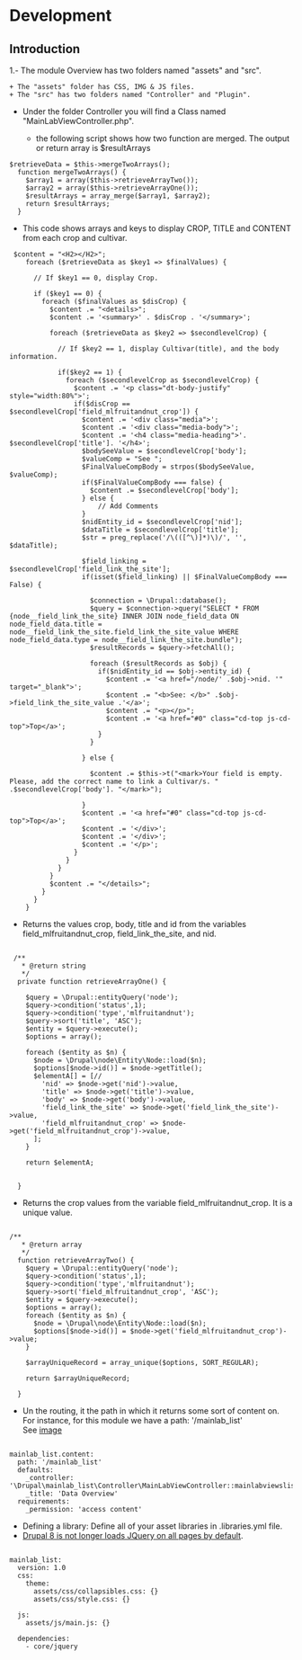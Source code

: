 # Development

## Introduction

1.- The module Overview has two folders named "assets" and "src".

    + The "assets" folder has CSS, IMG & JS files.
    + The "src" has two folders named "Controller" and "Plugin".
    
 - Under the folder Controller you will find a Class named "MainLabViewController.php".
 
    + the following script shows how two function are merged. The output or return array is $resultArrays
    
```batch
$retrieveData = $this->mergeTwoArrays();  
  function mergeTwoArrays() {
    $array1 = array($this->retrieveArrayTwo());
    $array2 = array($this->retrieveArrayOne());
    $resultArrays = array_merge($array1, $array2);
    return $resultArrays;
  }   
```
   + This code shows arrays and keys to display CROP, TITLE and CONTENT from each crop and cultivar. 
   
```batch
 $content = "<H2></H2>";
    foreach ($retrieveData as $key1 => $finalValues) {
      
      // If $key1 == 0, display Crop.
      
      if ($key1 == 0) {
        foreach ($finalValues as $disCrop) {
          $content .= "<details>";
          $content .= '<summary>' . $disCrop . '</summary>';

          foreach ($retrieveData as $key2 => $secondlevelCrop) {
      
            // If $key2 == 1, display Cultivar(title), and the body information.
      
            if($key2 == 1) {
              foreach ($secondlevelCrop as $secondlevelCrop) {
                $content .= '<p class="dt-body-justify" style="width:80%">';
                if($disCrop == $secondlevelCrop['field_mlfruitandnut_crop']) {
                  $content .= '<div class="media">';
                  $content .= '<div class="media-body">';
                  $content .= '<h4 class="media-heading">'. $secondlevelCrop['title']. '</h4>';
                  $bodySeeValue = $secondlevelCrop['body'];
                  $valueComp = "See ";
                  $FinalValueCompBody = strpos($bodySeeValue, $valueComp);
                  if($FinalValueCompBody === false) {
                    $content .= $secondlevelCrop['body'];
                  } else {
                      // Add Comments
                  }
                  $nidEntity_id = $secondlevelCrop['nid'];
                  $dataTitle = $secondlevelCrop['title'];
                  $str = preg_replace('/\(([^\)]*)\)/', '', $dataTitle);

                  $field_linking = $secondlevelCrop['field_link_the_site'];
                  if(isset($field_linking) || $FinalValueCompBody === False) {

                    $connection = \Drupal::database();
                    $query = $connection->query("SELECT * FROM {node__field_link_the_site} INNER JOIN node_field_data ON node_field_data.title = node__field_link_the_site.field_link_the_site_value WHERE node_field_data.type = node__field_link_the_site.bundle");
                    $resultRecords = $query->fetchAll();

                    foreach ($resultRecords as $obj) {
                      if($nidEntity_id == $obj->entity_id) {
                        $content .= '<a href="/node/' .$obj->nid. '" target="_blank">';
                        $content .= "<b>See: </b>" .$obj->field_link_the_site_value .'</a>';
                        $content .= "<p></p>";
                        $content .= '<a href="#0" class="cd-top js-cd-top">Top</a>';
                      }
                    }

                  } else {
                   
                    $content .= $this->t("<mark>Your field is empty. Please, add the correct name to link a Cultivar/s. " .$secondlevelCrop['body']. "</mark>");

                  }
                  $content .= '<a href="#0" class="cd-top js-cd-top">Top</a>';
                  $content .= '</div>';
                  $content .= '</div>';
                  $content .= '</p>';
                }
              }
            }
          }
          $content .= "</details>";
        }
      }
    }
```


   + Returns the values crop, body, title and id from the variables field_mlfruitandnut_crop, field_link_the_site, and nid.
```batch

 /**
   * @return string
   */
  private function retrieveArrayOne() {

    $query = \Drupal::entityQuery('node');
    $query->condition('status',1);
    $query->condition('type','mlfruitandnut');
    $query->sort('title', 'ASC');
    $entity = $query->execute();
    $options = array();

    foreach ($entity as $n) {
      $node = \Drupal\node\Entity\Node::load($n);
      $options[$node->id()] = $node->getTitle();
      $elementA[] = [//
        'nid' => $node->get('nid')->value,
        'title' => $node->get('title')->value,
        'body' => $node->get('body')->value,
        'field_link_the_site' => $node->get('field_link_the_site')->value,
        'field_mlfruitandnut_crop' => $node->get('field_mlfruitandnut_crop')->value,
      ];
    }

    return $elementA;


  }

```   
   + Returns the crop values from the variable field_mlfruitandnut_crop. It is a unique value.
   

```batch

/**
   * @return array
   */
  function retrieveArrayTwo() {
    $query = \Drupal::entityQuery('node');
    $query->condition('status',1);
    $query->condition('type','mlfruitandnut');
    $query->sort('field_mlfruitandnut_crop', 'ASC');
    $entity = $query->execute();
    $options = array();
    foreach ($entity as $n) {
      $node = \Drupal\node\Entity\Node::load($n);
      $options[$node->id()] = $node->get('field_mlfruitandnut_crop')->value;
    }

    $arrayUniqueRecord = array_unique($options, SORT_REGULAR);

    return $arrayUniqueRecord;

  }

```

   + Un the routing, it the path in which it returns some sort of content on. For instance, for this module we have a path: '/mainlab_list'  
   See [image]()
```batch

mainlab_list.content:
  path: '/mainlab_list'
  defaults:
    _controller: '\Drupal\mainlab_list\Controller\MainLabViewController::mainlabviewslist'
    _title: 'Data Overview'
  requirements:
    _permission: 'access content'

```
  + Defining a library: Define all of your asset libraries in .libraries.yml file.
  + [Drupal 8 is not longer loads JQuery on all pages by default](https://www.drupal.org/docs/8/theming/adding-stylesheets-css-and-javascript-js-to-a-drupal-8-theme). 
  
```batch

mainlab_list:
  version: 1.0
  css:
    theme:
      assets/css/collapsibles.css: {}
      assets/css/style.css: {}

  js:
    assets/js/main.js: {}

  dependencies:
    - core/jquery

```